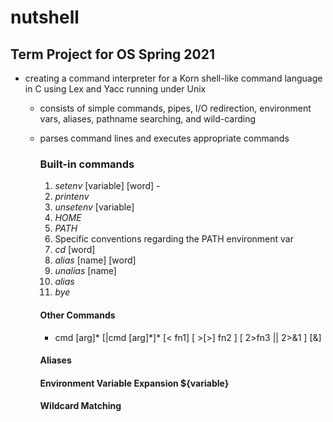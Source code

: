 # nutshell
## Term Project for OS Spring 2021
* creating a command interpreter for a Korn shell-like command language in C using Lex and Yacc running under Unix
  * consists of simple commands, pipes, I/O redirection, environment vars, aliases, pathname searching, and wild-carding
  * parses command lines and executes appropriate commands
    ### Built-in commands
    1. *setenv* \[variable] \[word] - 
    2. *printenv*
    3. *unsetenv* \[variable]
    4. *HOME*
    5. *PATH*
    6. Specific conventions regarding the PATH environment var
    7. *cd* \[word]
    8. *alias* \[name] \[word]
    9. *unalias* \[name]
    10. *alias*
    11. *bye*

    #### Other Commands
    - cmd \[arg]\* \[|cmd \[arg]\*]\* \[< fn1] \[ >[>] fn2 ] \[ 2>fn3 || 2>&1 ] \[&]

    #### Aliases
    #### Environment Variable Expansion ${variable}
    #### Wildcard Matching
    

